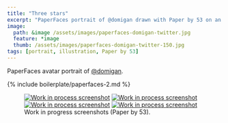 ```yaml
---
title: "Three stars"
excerpt: "PaperFaces portrait of @domigan drawn with Paper by 53 on an iPad."
image: 
  path: &image /assets/images/paperfaces-domigan-twitter.jpg 
  feature: *image
  thumb: /assets/images/paperfaces-domigan-twitter-150.jpg
tags: [portrait, illustration, Paper by 53]
---
```


PaperFaces avatar portrait of <a href="http://twitter.com/domigan">@domigan</a>.

{% include boilerplate/paperfaces-2.md %}

<figure class="half">
	<a href="{{ site.url }}/assets/images/paperfaces-domigan-process-1-lg.jpg"><img src="{{ site.url }}/assets/images/paperfaces-domigan-process-1-600.jpg" alt="Work in process screenshot"></a>
	<a href="{{ site.url }}/assets/images/paperfaces-domigan-process-2-lg.jpg"><img src="{{ site.url }}/assets/images/paperfaces-domigan-process-2-600.jpg" alt="Work in process screenshot"></a>
	<a href="{{ site.url }}/assets/images/paperfaces-domigan-process-3-lg.jpg"><img src="{{ site.url }}/assets/images/paperfaces-domigan-process-3-600.jpg" alt="Work in process screenshot"></a>
	<a href="{{ site.url }}/assets/images/paperfaces-domigan-process-4-lg.jpg"><img src="{{ site.url }}/assets/images/paperfaces-domigan-process-4-600.jpg" alt="Work in process screenshot"></a>
	<figcaption>Work in progress screenshots (Paper by 53).</figcaption>
</figure>
